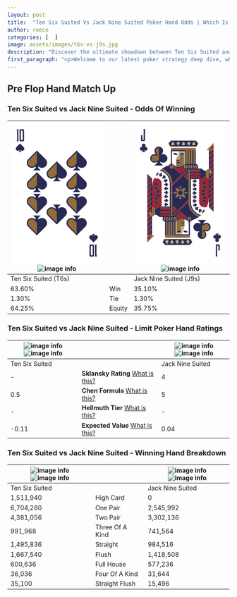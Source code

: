 ```yaml
---
layout: post
title:  "Ten Six Suited Vs Jack Nine Suited Poker Hand Odds | Which Is The Better Hand In Poker? A Complete Guide"
author: reece
categories: [  ]
image: assets/images/t6s-vs-j9s.jpg
description: "Discover the ultimate showdown between Ten Six Suited and Jack Nine Suited in poker! Uncover the odds, strategies, and scenarios where one hand triumphs over the other. Get ready to up your poker game with this thrilling analysis."
first_paragraph: "<p>Welcome to our latest poker strategy deep dive, where we're pitting two distinct hands against each other in a high-stakes showdown: Ten Six Suited vs Jack Nine Suited.</p><p>In the dynamic world of poker, every decision counts, and knowing which hand holds the upper hand is key to your success at the table.</p><p>In this article, we'll dissect these two hands, explore the scenarios where one dominates the other, and equip you with the knowledge to make strategic choices that can tip the odds in your favor.</p><p>Get ready to unravel the intriguing dynamics of these poker hands and elevate your game to new heights.</p>"
---
```




[comment]: # (sp0)

## Pre Flop Hand Match Up

<div class="table hand-ratings" markdown="1"> 



### Ten Six Suited vs Jack Nine Suited - Odds Of Winning


    
| ![image info](assets/images/hand1/t.png) ![image info](assets/images/hand1/6s.png) |  | ![image info](assets/images/hand2/j.png) ![image info](assets/images/hand2/9s.png) |
| -------- | -------- | -------- |
| Ten Six Suited (T6s) |  | Jack Nine Suited (J9s) |
| 63.60% | Win | 35.10% |
| 1.30% | Tie | 1.30% |
| 64.25% | Equity | 35.75% |




[comment]: # (sp1)



### Ten Six Suited vs Jack Nine Suited - Limit Poker Hand Ratings


    
| ![image info](https://www.riverpairs.com/assets/images/hand1/t.png) ![image info](https://www.riverpairs.com/assets/images/hand1/6s.png) |  | ![image info](https://www.riverpairs.com/assets/images/hand2/j.png) ![image info](https://www.riverpairs.com/assets/images/hand2/9s.png) |
| -------- | -------- | -------- |
| Ten Six Suited |  | Jack Nine Suited |
| - | **Sklansky Rating** [What is this?](/sklansky-rating-explained) | 4 |
| 0.5 | **Chen Formula** [What is this?](/chen-formula-explained) | 5 |
| - | **Hellmuth Tier** [What is this?](/Hellmuth-tier-explained) | - |
| -0.11 | **Expected Value** [What is this?](/expected-value-explained) | 0.04 |




[comment]: # (sp2)



### Ten Six Suited vs Jack Nine Suited - Winning Hand Breakdown


    
| ![image info](https://www.riverpairs.com/assets/images/hand1/t.png) ![image info](https://www.riverpairs.com/assets/images/hand1/6s.png) |  | ![image info](https://www.riverpairs.com/assets/images/hand2/j.png) ![image info](https://www.riverpairs.com/assets/images/hand2/9s.png) |
| -------- | -------- | -------- |
| Ten Six Suited |  | Jack Nine Suited |
| 1,511,940 | High Card | 0 |
| 6,704,280 | One Pair | 2,545,992 |
| 4,381,056 | Two Pair | 3,302,136 |
| 991,968 | Three Of A Kind | 741,564 |
| 1,495,836 | Straight | 984,516 |
| 1,667,540 | Flush | 1,418,508 |
| 600,636 | Full House | 577,236 |
| 36,036 | Four Of A Kind | 31,644 |
| 35,100 | Straight Flush | 15,496 |




[comment]: # (sp3)



</div>

[comment]: # (sp4)



[comment]: # (sp5)

